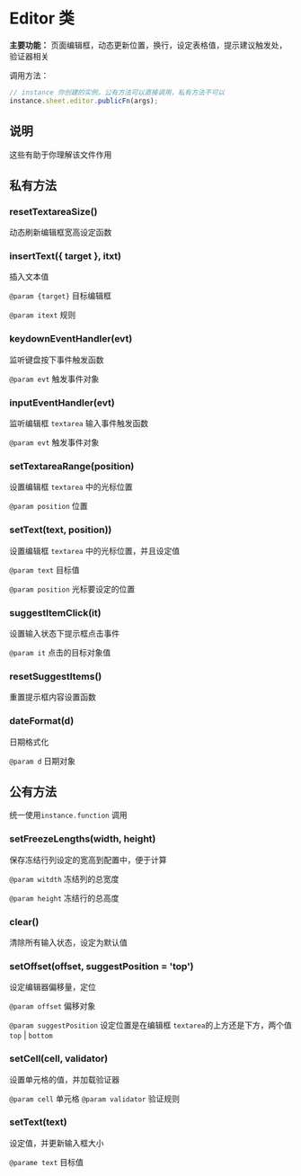 # Editor 类

**主要功能：** 页面编辑框，动态更新位置，换行，设定表格值，提示建议触发处，验证器相关

调用方法：

```js
// instance 你创建的实例，公有方法可以直接调用，私有方法不可以
instance.sheet.editor.publicFn(args);
```

## 说明

这些有助于你理解该文件作用

## 私有方法

### resetTextareaSize()

动态刷新编辑框宽高设定函数

### insertText({ target }, itxt)

插入文本值

`@param {target}` 目标编辑框

`@param itext` 规则

### keydownEventHandler(evt)

监听键盘按下事件触发函数

`@param evt` 触发事件对象

### inputEventHandler(evt)

监听编辑框 `textarea` 输入事件触发函数

`@param evt` 触发事件对象

### setTextareaRange(position)

设置编辑框 `textarea` 中的光标位置

`@param position` 位置

### setText(text, position))

设置编辑框 `textarea` 中的光标位置，并且设定值

`@param text` 目标值

`@param position` 光标要设定的位置

### suggestItemClick(it)

设置输入状态下提示框点击事件

`@param it` 点击的目标对象值

### resetSuggestItems()

重置提示框内容设置函数

### dateFormat(d)

日期格式化

`@param d` 日期对象

## 公有方法

统一使用`instance.function` 调用

### setFreezeLengths(width, height)

保存冻结行列设定的宽高到配置中，便于计算

`@param witdth` 冻结列的总宽度

`@param height` 冻结行的总高度

### clear()

清除所有输入状态，设定为默认值

### setOffset(offset, suggestPosition = 'top')

设定编辑器偏移量，定位

`@param offset` 偏移对象

`@param suggestPosition` 设定位置是在编辑框 `textarea`的上方还是下方，两个值 `top` | `bottom`

### setCell(cell, validator)

设置单元格的值，并加载验证器

`@param cell` 单元格
`@param validator` 验证规则

### setText(text)

设定值，并更新输入框大小

`@parame text` 目标值
